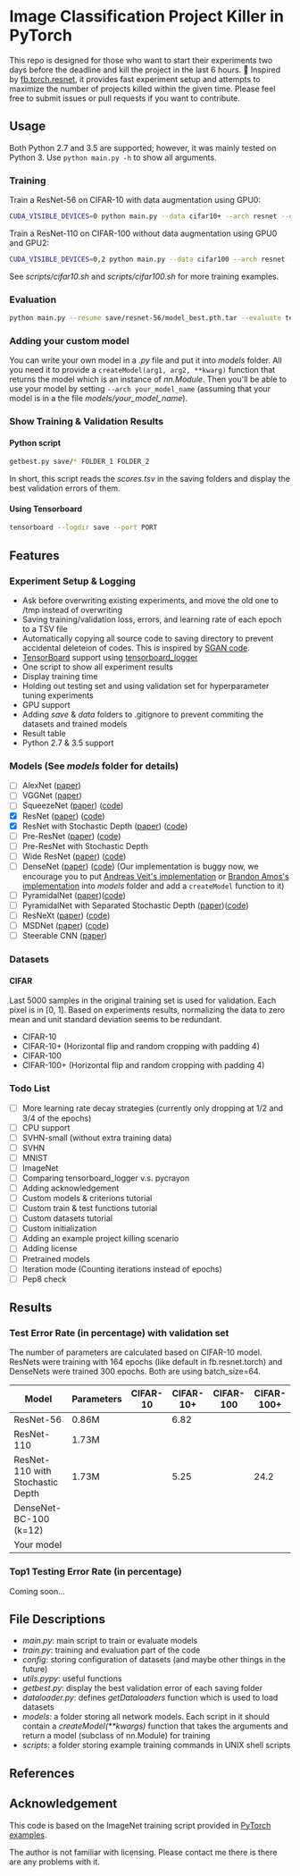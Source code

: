 # Image Classification Project Killer in PyTorch
This repo is designed for those who want to start their experiments two days before the deadline and kill the project in the last 6 hours. :new_moon_with_face:
Inspired by [fb.torch.resnet](https://github.com/facebook/fb.resnet.torch),
it provides fast experiment setup and attempts to maximize the number of projects killed within the given time.
Please feel free to submit issues or pull requests if you want to contribute.

## Usage
Both Python 2.7 and 3.5 are supported; however, it was mainly tested on Python 3.
Use `python main.py -h` to show all arguments.

### Training
Train a ResNet-56 on CIFAR-10 with data augmentation using GPU0:
```sh
CUDA_VISIBLE_DEVICES=0 python main.py --data cifar10+ --arch resnet --depth 56 --save save/cifar10+-resnet-56 --epochs 164
```
Train a ResNet-110 on CIFAR-100 without data augmentation using GPU0 and GPU2:
```sh
CUDA_VISIBLE_DEVICES=0,2 python main.py --data cifar100 --arch resnet --depth 110 --save save/cifar100-resnet-110 --epochs 164
```

See *scripts/cifar10.sh* and *scripts/cifar100.sh* for more training examples.
### Evaluation
```sh
python main.py --resume save/resnet-56/model_best.pth.tar --evaluate test --data cifar10+
```

### Adding your custom model
You can write your own model in a *.py* file and put it into *models* folder. All you need it to provide a `createModel(arg1, arg2, **kwarg)` function that returns the model which is an instance of *nn.Module*. Then you'll be able to use your model by setting `--arch your_model_name` (assuming that your model is in a the file *models/your_model_name*).

### Show Training & Validation Results
#### Python script
```sh
getbest.py save/* FOLDER_1 FOLDER_2
```
In short, this script reads the *scores.tsv* in the saving folders and display the best validation errors of them.

#### Using Tensorboard
```sh
tensorboard --logdir save --port PORT
```

## Features

### Experiment Setup & Logging
- Ask before overwriting existing experiments, and move the old one to /tmp instead of overwriting
- Saving training/validation loss, errors, and learning rate of each epoch to a TSV file
- Automatically copying all source code to saving directory to prevent accidental deleteion of codes. This is inspired by [SGAN code](https://github.com/xunhuang1995/SGAN/tree/master/mnist).
- [TensorBoard](https://www.tensorflow.org/get_started/summaries_and_tensorboard) support using [tensorboard\_logger](https://github.com/TeamHG-Memex/tensorboard_logger)
- One script to show all experiment results
- Display training time
- Holding out testing set and using validation set for hyperparameter tuning experiments
- GPU support
- Adding *save* & *data* folders to .gitignore to prevent commiting the datasets and trained models
- Result table
- Python 2.7 & 3.5 support


### Models (See *models* folder for details)
- [ ] AlexNet ([paper](http://papers.nips.cc/paper/4824-imagenet-classification-with-deep-convolutional-neural-networks))
- [ ] VGGNet ([paper](https://arxiv.org/abs/1409.1556))
- [ ] SqueezeNet ([paper](https://arxiv.org/abs/1602.07360)) ([code](https://github.com/DeepScale/SqueezeNet))
- [x] ResNet ([paper](https://arxiv.org/abs/1512.03385)) ([code](https://github.com/facebook/fb.resnet.torch))
- [x] ResNet with Stochastic Depth ([paper](https://arxiv.org/abs/1603.09382)) ([code](https://github.com/yueatsprograms/Stochastic_Depth))
- [ ] Pre-ResNet ([paper](https://arxiv.org/abs/1603.05027)) ([code](https://github.com/facebook/fb.resnet.torch))
- [ ] Pre-ResNet with Stochastic Depth
- [ ] Wide ResNet ([paper](https://arxiv.org/abs/1605.07146)) ([code](https://github.com/szagoruyko/wide-residual-networks))
- [ ] DenseNet ([paper](https://arxiv.org/abs/1608.06993)) ([code](https://github.com/liuzhuang13/DenseNet)) (Our implementation is buggy now, we encourage you to put [Andreas Veit's implementation](https://github.com/andreasveit/densenet-pytorch/blob/master/densenet.py) or [Brandon Amos's implementation](https://github.com/bamos/densenet.pytorch/blob/master/densenet.py) into *models* folder and add a `createModel` function to it)
- [ ] PyramidalNet ([paper](https://arxiv.org/abs/1610.02915))([code](https://github.com/jhkim89/PyramidNet))
- [ ] PyramidalNet with Separated Stochastic Depth ([paper](https://arxiv.org/abs/1612.01230))([code](https://github.com/AkTgWrNsKnKPP/PyramidNet_with_Stochastic_Depth))
- [ ] ResNeXt ([paper](https://arxiv.org/abs/1611.05431)) ([code](https://github.com/facebookresearch/ResNeXt))
- [ ] MSDNet ([paper](https://arxiv.org/abs/1703.09844)) ([code](https://github.com/gaohuang/MSDNet))
- [ ] Steerable CNN ([paper](https://arxiv.org/abs/1612.08498))

### Datasets
#### CIFAR
Last 5000 samples in the original training set is used for validation. Each pixel is in [0, 1]. Based on experiments results, normalizing the data to zero mean and unit standard deviation seems to be redundant.
- CIFAR-10
- CIFAR-10+ (Horizontal flip and random cropping with padding 4)
- CIFAR-100
- CIFAR-100+ (Horizontal flip and random cropping with padding 4)

### Todo List
- [ ] More learning rate decay strategies (currently only dropping at 1/2 and 3/4 of the epochs)
- [ ] CPU support
- [ ] SVHN-small (without extra training data)
- [ ] SVHN
- [ ] MNIST
- [ ] ImageNet
- [ ] Comparing tensorboard\_logger v.s. pycrayon
- [ ] Adding acknowledgement
- [ ] Custom models & criterions tutorial
- [ ] Custom train & test functions tutorial
- [ ] Custom datasets tutorial
- [ ] Custom initialization
- [ ] Adding an example project killing scenario
- [ ] Adding license
- [ ] Pretrained models
- [ ] Iteration mode (Counting iterations instead of epochs)
- [ ] Pep8 check

## Results
### Test Error Rate (in percentage) **with** validation set
The number of parameters are calculated based on CIFAR-10 model.
ResNets were training with 164 epochs (like default in fb.resnet.torch) and DenseNets were trained 300 epochs.
Both are using batch\_size=64.

| Model                                   | Parameters | CIFAR-10 | CIFAR-10+ | CIFAR-100 | CIFAR-100+ |
|-----------------------------------------| -----------|----------|-----------|-----------|------------|
| ResNet-56                               | 0.86M      |          | 6.82      |           |            |
| ResNet-110                              | 1.73M      |          |           |           |            |
| ResNet-110 with Stochastic Depth        | 1.73M      |          | 5.25      |           | 24.2       |
| DenseNet-BC-100 (k=12)                  |            |          |           |           |            |
| Your model                              |            |          |           |           |            |

### Top1 Testing Error Rate (in percentage)
Coming soon...

## File Descriptions
- *main.py*: main script to train or evaluate models
- *train.py*: training and evaluation part of the code
- *config*: storing configuration of datasets (and maybe other things in the future)
- *utils.pypy*: useful functions
- *getbest.py*: display the best validation error of each saving folder
- *dataloader.py*: defines *getDataloaders* function which is used to load datasets
- *models*: a folder storing all network models. Each script in it should contain a *createModel(\*\*kwargs)* function that takes the arguments and return a model (subclass of nn.Module) for training
- *scripts*: a folder storing example training commands in UNIX shell scripts

## References

## Acknowledgement
This code is based on the ImageNet training script provided in [PyTorch examples](https://github.com/pytorch/examples/blob/master/imagenet/main.py).

The author is not familiar with licensing. Please contact me there is there are any problems with it.
